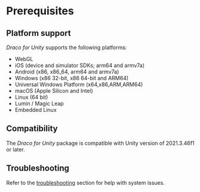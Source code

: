# Prerequisites

## Platform support

*Draco for Unity* supports the following platforms:

- WebGL
- iOS (device and simulator SDKs; arm64 and armv7a)
- Android (x86, x86_64, arm64 and armv7a)
- Windows (x86 32-bit, x86 64-bit and ARM64)
- Universal Windows Platform (x64,x86,ARM,ARM64)
- macOS (Apple Silicon and Intel)
- Linux (64 bit)
- Lumin / Magic Leap
- Embedded Linux

## Compatibility

The *Draco for Unity* package is compatible with Unity version of 2021.3.46f1 or later.

## Troubleshooting

Refer to the [troubleshooting](troubleshooting.md#system-issues) section for help with system issues.
